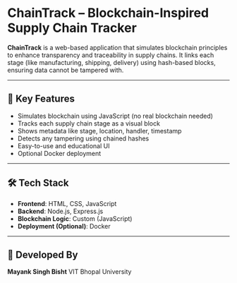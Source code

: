 
# ChainTrack – Blockchain-Inspired Supply Chain Tracker

**ChainTrack** is a web-based application that simulates blockchain principles to enhance transparency and traceability in supply chains. It links each stage (like manufacturing, shipping, delivery) using hash-based blocks, ensuring data cannot be tampered with.

---

## 📌 Key Features

* Simulates blockchain using JavaScript (no real blockchain needed)
* Tracks each supply chain stage as a visual block
* Shows metadata like stage, location, handler, timestamp
* Detects any tampering using chained hashes
* Easy-to-use and educational UI
* Optional Docker deployment

---

## 🛠 Tech Stack

* **Frontend**: HTML, CSS, JavaScript
* **Backend**: Node.js, Express.js
* **Blockchain Logic**: Custom (JavaScript)
* **Deployment (Optional)**: Docker

---

## 📍 Developed By

**Mayank Singh Bisht**
VIT Bhopal University
